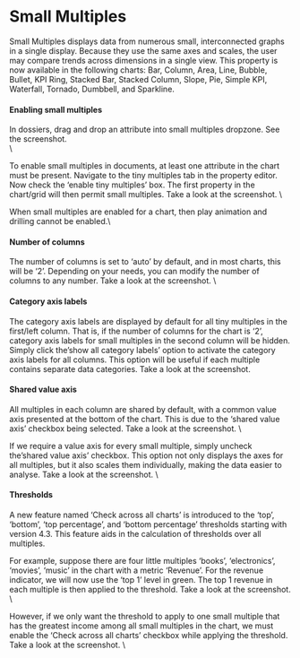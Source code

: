 # Small Multiples

Small Multiples displays data from numerous small, interconnected graphs in a single display. Because they use the same axes and scales, the user may compare trends across dimensions in a single view. This property is now available in the following charts: Bar, Column, Area, Line, Bubble, Bullet, KPI Ring, Stacked Bar, Stacked Column, Slope, Pie, Simple KPI, Waterfall, Tornado, Dumbbell, and Sparkline.

#### Enabling small multiples <a href="#enabling-small-multiples" id="enabling-small-multiples"></a>

In dossiers, drag and drop an attribute into small multiples dropzone. See the screenshot.\
\


To enable small multiples in documents, at least one attribute in the chart must be present. Navigate to the tiny multiples tab in the property editor. Now check the ‘enable tiny multiples’ box. The first property in the chart/grid will then permit small multiples. Take a look at the screenshot. \


When small multiples are enabled for a chart, then play animation and drilling cannot be enabled.\


#### Number of columns <a href="#number-of-columns" id="number-of-columns"></a>

The number of columns is set to ‘auto’ by default, and in most charts, this will be ‘2’. Depending on your needs, you can modify the number of columns to any number. Take a look at the screenshot. \


#### Category axis labels <a href="#category-axis-labels" id="category-axis-labels"></a>

The category axis labels are displayed by default for all tiny multiples in the first/left column. That is, if the number of columns for the chart is ‘2’, category axis labels for small multiples in the second column will be hidden. Simply click the’show all category labels’ option to activate the category axis labels for all columns. This option will be useful if each multiple contains separate data categories. Take a look at the screenshot.&#x20;

#### Shared value axis <a href="#shared-value-axis" id="shared-value-axis"></a>

All multiples in each column are shared by default, with a common value axis presented at the bottom of the chart. This is due to the ‘shared value axis’ checkbox being selected. Take a look at the screenshot. \


If we require a value axis for every small multiple, simply uncheck the’shared value axis’ checkbox. This option not only displays the axes for all multiples, but it also scales them individually, making the data easier to analyse. Take a look at the screenshot. \


#### Thresholds <a href="#thresholds" id="thresholds"></a>

A new feature named ‘Check across all charts’ is introduced to the ‘top’, ‘bottom’, ‘top percentage’, and ‘bottom percentage’ thresholds starting with version 4.3. This feature aids in the calculation of thresholds over all multiples.

For example, suppose there are four little multiples ‘books’, ‘electronics’, ‘movies’, ‘music’ in the chart with a metric ‘Revenue’. For the revenue indicator, we will now use the ‘top 1’ level in green. The top 1 revenue in each multiple is then applied to the threshold. Take a look at the screenshot. \


However, if we only want the threshold to apply to one small multiple that has the greatest income among all small multiples in the chart, we must enable the ‘Check across all charts’ checkbox while applying the threshold. Take a look at the screenshot. \
